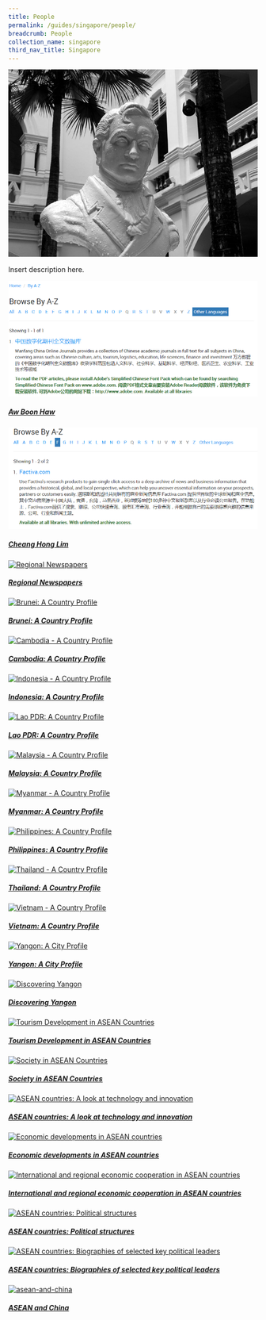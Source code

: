 ```yaml
---
title: People
permalink: /guides/singapore/people/
breadcrumb: People
collection_name: singapore
third_nav_title: Singapore
---
```

<img src="/images/category/people.jpg" alt="people banner" style="width:800px;" />

Insert description here.

<div>
<div class="row is-multiline">
	<div class="col is-half-tablet padding--bottom--lg">
		<a href="/guides/singapore/people/aw-boon-haw/" class="project-link">
			<img src="/images/Picture1.PNG" alt="Aw Boon Haw" class="project-image">
		<div class="project-card">
			<div class="project-title margin--bottom--xs">
				<h5><b>Aw Boon Haw</b></h5>
			</div>
		</div>
		</a>
	</div>
	<div class="col is-half-tablet padding--bottom--lg">
		<a href="/guides/singapore/people/Cheang-Hong-Lim/" class="project-link">
			<img src="/images/Picture2.PNG" alt="Cheang Hong Lim" class="project-image">
		<div class="project-card">
			<div class="project-title margin--bottom--xs">
				<h5><b>Cheang Hong Lim</b></h5>
			</div>
		</div>
		</a>
	</div>
</div>
</div>
<p><p>

<div>
	<div class="row is-multiline">
		<div class="col is-half-tablet padding--bottom--lg">
			<a href="/asean-countries/know/overview-of-asean-countries/regional-newspapers/" class="project-link">
				<img src="/images/asean-countries/Regional-Newspapers-small.jpg" alt="Regional Newspapers" class="project-image">
			<div class="project-card">
				<div class="project-title margin--bottom--xs">
					<h5><b>Regional Newspapers</b></h5>
				</div>
			</div>
			</a>
		</div>
		<div class="col is-half-tablet padding--bottom--lg">
			<a href="/asean-countries/know/overview-of-asean-countries/brunei-a-country-profile/" class="project-link">
				<img src="/images/asean-countries/Brunei-snapshot-small.jpg" alt="Brunei: A Country Profile" class="project-image">
			<div class="project-card">
				<div class="project-title margin--bottom--xs">
					<h5><b>Brunei: A Country Profile</b></h5>
				</div>
			</div>
			</a>
		</div>
	</div>
</div>

<p><p>

<div>
	<div class="row is-multiline">
		<div class="col is-half-tablet padding--bottom--lg">
			<a href="/asean-countries/know/overview-of-asean-countries/cambodia-a-country-profile/" class="project-link">
				<img src="/images/asean-countries/Cambodia-snapshot-small.jpg" alt="Cambodia - A Country Profile" class="project-image">
			<div class="project-card">
				<div class="project-title margin--bottom--xs">
					<h5><b>Cambodia: A Country Profile</b></h5>
				</div>
			</div>
			</a>
		</div>
		<div class="col is-half-tablet padding--bottom--lg">
			<a href="/asean-countries/know/overview-of-asean-countries/indonesia-a-country-profile/" class="project-link">
				<img src="/images/asean-countries/Indonesia-snapshot-small.jpg" alt="Indonesia - A Country Profile" class="project-image">
			<div class="project-card">
				<div class="project-title margin--bottom--xs">
					<h5><b>Indonesia: A Country Profile</b></h5>
				</div>
			</div>
			</a>
		</div>
	</div>
</div>

<p><p>

<div>
	<div class="row is-multiline">
		<div class="col is-half-tablet padding--bottom--lg">
			<a href="/asean-countries/know/overview-of-asean-countries/lao-a-country-profile/" class="project-link">
				<img src="/images/asean-countries/Laos-snapshot-small.jpg" alt="Lao PDR: A Country Profile" class="project-image">
			<div class="project-card">
				<div class="project-title margin--bottom--xs">
					<h5><b>Lao PDR: A Country Profile</b></h5>
				</div>
			</div>
			</a>
		</div>
		<div class="col is-half-tablet padding--bottom--lg">
			<a href="/asean-countries/know/overview-of-asean-countries/malaysia-a-country-profile/" class="project-link">
				<img src="/images/asean-countries/Malaysia-snapshot-small.jpg" alt="Malaysia - A Country Profile" class="project-image">
			<div class="project-card">
				<div class="project-title margin--bottom--xs">
					<h5><b>Malaysia: A Country Profile</b></h5>
				</div>
			</div>
			</a>
		</div>
	</div>
</div>

<p><p>

<div>
	<div class="row is-multiline">
		<div class="col is-half-tablet padding--bottom--lg">
			<a href="/asean-countries/know/overview-of-asean-countries/myanmar-a-country-profile/" class="project-link">
				<img src="/images/asean-countries/Myanmar-snapshot-small.jpg" alt="Myanmar - A Country Profile" class="project-image">
			<div class="project-card">
				<div class="project-title margin--bottom--xs">
					<h5><b>Myanmar: A Country Profile</b></h5>
				</div>
			</div>
			</a>
		</div>
		<div class="col is-half-tablet padding--bottom--lg">
			<a href="/asean-countries/know/overview-of-asean-countries/philippines-a-country-profile/" class="project-link">
				<img src="/images/asean-countries/Philippines-snapshot-small.jpg" alt="Philippines: A Country Profile" class="project-image">
			<div class="project-card">
				<div class="project-title margin--bottom--xs">
					<h5><b>Philippines: A Country Profile</b></h5>
				</div>
			</div>
			</a>
		</div>
	</div>
</div>

<p><p>

<div>
	<div class="row is-multiline">
		<div class="col is-half-tablet padding--bottom--lg">
			<a href="/asean-countries/know/overview-of-asean-countries/thailand-a-country-profile/" class="project-link">
				<img src="/images/asean-countries/Thailand-snapshot-small.jpg" alt="Thailand - A Country Profile" class="project-image">
			<div class="project-card">
				<div class="project-title margin--bottom--xs">
					<h5><b>Thailand: A Country Profile</b></h5>
				</div>
			</div>
			</a>
		</div>
		<div class="col is-half-tablet padding--bottom--lg">
			<a href="/asean-countries/know/overview-of-asean-countries/vietnam-a-country-profile/" class="project-link">
				<img src="/images/asean-countries/Vietnam-snapshot-small.jpg" alt="Vietnam - A Country Profile" class="project-image">
			<div class="project-card">
				<div class="project-title margin--bottom--xs">
					<h5><b>Vietnam: A Country Profile</b></h5>
				</div>
			</div>
			</a>
		</div>
	</div>
</div>

<p><p>

<div>
	<div class="row is-multiline">
		<div class="col is-half-tablet padding--bottom--lg">
			<a href="/asean-countries/know/overview-of-asean-countries/yangon-a-city-profile/" class="project-link">
				<img src="/images/asean-countries/Yangon-snapshot-small.jpg" alt="Yangon: A City Profile" class="project-image">
			<div class="project-card">
				<div class="project-title margin--bottom--xs">
					<h5><b>Yangon: A City Profile</b></h5>
				</div>
			</div>
			</a>
		</div>
		<div class="col is-half-tablet padding--bottom--lg">
			<a href="/asean-countries/know/overview-of-asean-countries/discovering-yangon/" class="project-link">
				<img src="/images/asean-countries/Discovering-Yangon-small.jpg" alt="Discovering Yangon" class="project-image">
			<div class="project-card">
				<div class="project-title margin--bottom--xs">
					<h5><b>Discovering Yangon</b></h5>
				</div>
			</div>
			</a>
		</div>
	</div>
</div>

<p><p>

<div>
	<div class="row is-multiline">
		<div class="col is-half-tablet padding--bottom--lg">
			<a href="/asean-countries/know/overview-of-asean-countries/tourism-development-in-asean/" class="project-link">
				<img src="/images/asean-countries/Tourism-in-ASEAN-small.jpg" alt="Tourism Development in ASEAN Countries" class="project-image">
			<div class="project-card">
				<div class="project-title margin--bottom--xs">
					<h5><b>Tourism Development in ASEAN Countries</b></h5>
				</div>
			</div>
			</a>
		</div>
		<div class="col is-half-tablet padding--bottom--lg">
			<a href="/asean-countries/know/overview-of-asean-countries/society-in-asean-countries/" class="project-link">
				<img src="/images/asean-countries/Society-in-ASEAN-small.jpg" alt="Society in ASEAN Countries" class="project-image">
			<div class="project-card">
				<div class="project-title margin--bottom--xs">
					<h5><b>Society in ASEAN Countries</b></h5>
				</div>
			</div>
			</a>
		</div>
	</div>
</div>

<p><p>

<div>
	<div class="row is-multiline">
		<div class="col is-half-tablet padding--bottom--lg">
			<a href="/asean-countries/know/overview-of-asean-countries/asean-countries-a-look-at-technology-and-innovation/" class="project-link">
				<img src="/images/asean-countries/Technology-and-innovation-in-ASEAN-small.jpg" alt="ASEAN countries: A look at technology and innovation" class="project-image">
			<div class="project-card">
				<div class="project-title margin--bottom--xs">
					<h5><b>ASEAN countries: A look at technology and innovation</b></h5>
				</div>
			</div>
			</a>
		</div>
		<div class="col is-half-tablet padding--bottom--lg">
			<a href="/asean-countries/know/overview-of-asean-countries/economic-developments-in-asean-countries/" class="project-link">
				<img src="/images/asean-countries/Economic-developments-in-ASEAN-countries-small.jpg" alt="Economic developments in ASEAN countries" class="project-image">
			<div class="project-card">
				<div class="project-title margin--bottom--xs">
					<h5><b>Economic developments in ASEAN countries</b></h5>
				</div>
			</div>
			</a>
		</div>
	</div>
</div>

<p><p>

<div>
	<div class="row is-multiline">
		<div class="col is-half-tablet padding--bottom--lg">
			<a href="/asean-countries/know/overview-of-asean-countries/economic-cooperation/" class="project-link">
				<img src="/images/asean-countries/International-and-regional-economic-cooperation-in-ASEAN-countries-small.jpg" alt="International and regional economic cooperation in ASEAN countries" class="project-image">
			<div class="project-card">
				<div class="project-title margin--bottom--xs">
					<h5><b>International and regional economic cooperation in ASEAN countries</b></h5>
				</div>
			</div>
			</a>
		</div>
		<div class="col is-half-tablet padding--bottom--lg">
			<a href="/asean-countries/know/overview-of-asean-countries/asean-countries-political-structures/" class="project-link">
				<img src="/images/asean-countries/ASEAN-countries-Political-structures-small.jpg" alt="ASEAN countries: Political structures" class="project-image">
			<div class="project-card">
				<div class="project-title margin--bottom--xs">
					<h5><b>ASEAN countries: Political structures</b></h5>
				</div>
			</div>
			</a>
		</div>
	</div>
</div>

<p><p>

<div>
	<div class="row is-multiline">
		<div class="col is-half-tablet padding--bottom--lg">
			<a href="/asean-countries/know/overview-of-asean-countries/asean-countries-biographies-of-selected-key-political-leaders/" class="project-link">
				<img src="/images/asean-countries/ASEAN-countries-biographies-small.jpg" alt="ASEAN countries: Biographies of selected key political leaders" class="project-image">
			<div class="project-card">
				<div class="project-title margin--bottom--xs">
					<h5><b>ASEAN countries: Biographies of selected key political leaders</b></h5>
				</div>
			</div>
			</a>
		</div>
		<div class="col is-half-tablet padding--bottom--lg">
			<a href="/china/know/overview-of-china/asean-and-china/" class="project-link">
				<img src="/images/china-overview/asean-and-china.jpg" alt="asean-and-china" class="project-image">
			<div class="project-card">
				<div class="project-title margin--bottom--xs">
					<h5><b>ASEAN and China</b></h5>
				</div>
			</div>
			</a>
		</div>
	</div>
</div-->